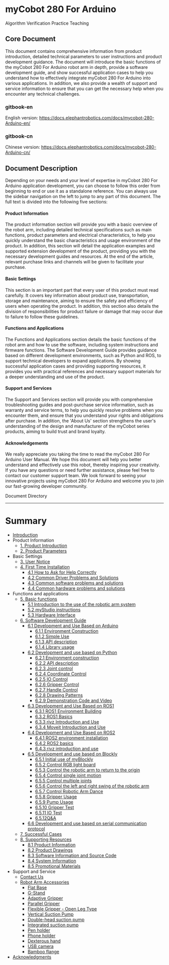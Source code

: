 # myCobot 280 For Arduino
Algorithm Verification Practice Teaching

Core Document
---

This document contains comprehensive information from product introduction, detailed technical parameters to user instructions and product development guidance. The document will introduce the basic functions of the myCobot 280 For Arduino robot arm in depth, provide a software development guide, and show successful application cases to help you understand how to effectively integrate myCobot 280 For Arduino into various applications. In addition, we also provide a wealth of support and service information to ensure that you can get the necessary help when you encounter any technical challenges.
### gitbook-en
English version: https://docs.elephantrobotics.com/docs/mycobot-280-Arduino-en/
### gitbook-cn
Chinese version: https://docs.elephantrobotics.com/docs/mycobot-280-Arduino-cn/

Document Description
---

Depending on your needs and your level of expertise in myCobot 280 For Arduino application development, you can choose to follow this order from beginning to end or use it as a standalone reference. You can always use the sidebar navigation on the left to jump to any part of this document. The full text is divided into the following five sections:

#### Product Information
The product information section will provide you with a basic overview of the robot arm, including detailed technical specifications such as main functions, product parameters and electrical characteristics, to help you quickly understand the basic characteristics and usage environment of the product. In addition, this section will detail the application examples and supported extension development of the product, providing you with the necessary development guides and resources. At the end of the article, relevant purchase links and channels will be given to facilitate your purchase.

#### Basic Settings
This section is an important part that every user of this product must read carefully. It covers key information about product use, transportation, storage and maintenance, aiming to ensure the safety and efficiency of users when operating the product. In addition, this section also details the division of responsibilities for product failure or damage that may occur due to failure to follow these guidelines.

#### Functions and Applications
The Functions and Applications section details the basic functions of the robot arm and how to use the software, including system instructions and firmware functions. The Software Development Guide provides guidance based on different development environments, such as Python and ROS, to support technical developers to expand applications. By showing successful application cases and providing supporting resources, it provides you with practical references and necessary support materials for a deeper understanding and use of the product.

#### Support and Services
The Support and Services section will provide you with comprehensive troubleshooting guides and post-purchase service information, such as warranty and service terms, to help you quickly resolve problems when you encounter them, and ensure that you understand your rights and obligations after purchase. In addition, the 'About Us' section strengthens the user's understanding of the design and manufacturer of the myCobot series products, aiming to build trust and brand loyalty.

#### Acknowledgements
We really appreciate you taking the time to read the myCobot 280 For Arduino User Manual. We hope this document will help you better understand and effectively use this robot, thereby inspiring your creativity. If you have any questions or need further assistance, please feel free to contact our customer support team. We look forward to seeing your innovative projects using myCobot 280 For Arduino and welcome you to join our fast-growing developer community.

Document Directory

---

# Summary
* [Introduction](README.md)
* Product Information
   * [1. Product Introduction](1-ProductInformation/1.ProductIntroduction/1-ProductIntroduction.md)
   * [2. Product Parameters](1-ProductInformation/2.ProductParameter/2-ProductParameters.md)
* Basic Settings
   * [3. User Notice](2-BasicSettings/3.UserNotice/3-UserInstructions.md)
   * [4. First Time Installation](2-BasicSettings/4.FirstTimeInstallation/4-FirstTimeInstallation.md)
     * [4.1 How to Ask for Help Correctly](4-SupportAndService/9.Troubleshooting/9.0-how_to_ask.md)
     * [4.2 Common Driver Problems and Solutions](4-SupportAndService/9.Troubleshooting/9.1-driver.md)
     * [4.3 Common software problems and solutions](4-SupportAndService/9.Troubleshooting/9.2-software.md)
     * [4.4 Common hardware problems and solutions](4-SupportAndService/9.Troubleshooting/9.3-hardware.md)
* Functions and applications
   * [5. Basic functions](3-FunctionsAndApplications/5.BasicFunction/README.md)
     * [5.1 Introduction to the use of the robotic arm system](3-FunctionsAndApplications/5.BasicFunction/5.1-Functionlnstruction/DevelopmEntenvironment.md)
     * [5.2 myStudio instructions](3-FunctionsAndApplications/5.BasicFunction/5.2-Softwarelnstructions/README.md)
     * [5.3 Hardware Interface](3-FunctionsAndApplications/5.BasicFunction/5.3-FirmwareFunctionDescription/RoboticArmElectricalInterface.md)
   * [6. Software Development Guide](3-FunctionsAndApplications/6.developmentGuide/README.md)
     * [6.1 Development and Use Based on Arduino](3-FunctionsAndApplications/6.developmentGuide/Arduino/README.md)
       * [6.1.1 Environment Construction](3-FunctionsAndApplications/6.developmentGuide/Arduino/10.1-arduino_download.md)
       * [6.1.2 Simple Use](3-FunctionsAndApplications/6.developmentGuide/Arduino/10.2-arduino_use.md)
       * [6.1.3 API description](3-FunctionsAndApplications/6.developmentGuide/Arduino/10.3-api.md)
       * [6.1.4 Library usage](3-FunctionsAndApplications/6.developmentGuide/Arduino/10.4-arduinolib_use.md)
     * [6.2 Development and use based on Python](3-FunctionsAndApplications/6.developmentGuide/python/README.md)
       * [6.2.1 Environment construction](3-FunctionsAndApplications/6.developmentGuide/python/1_download.md)
       * [6.2.2 API description](3-FunctionsAndApplications/6.developmentGuide/python/2_API.md)
       * [6.2.3 Joint control](3-FunctionsAndApplications/6.developmentGuide/python/3_angle.md)
       * [6.2.4 Coordinate Control](3-FunctionsAndApplications/6.developmentGuide/python/4_coord.md)
       * [6.2.5 IO Control](3-FunctionsAndApplications/6.developmentGuide/python/5_IO.md)
       * [6.2.6 Gripper Control](3-FunctionsAndApplications/6.developmentGuide/python/6_gripper.md)
       * [6.2.7 Handle Control](3-FunctionsAndApplications/6.developmentGuide/python/9_HandleControl.md)
       * [6.2.8 Drawing Patterns](3-FunctionsAndApplications/6.developmentGuide/python/15_280_gcode_draw.md)
       * [6.2.9 Demonstration Code and Video](3-FunctionsAndApplications/6.developmentGuide/python/8_example.md)
     * [6.3 Development and Use Based on ROS1](3-FunctionsAndApplications/6.developmentGuide/ROS/12.1-ROS1/12.1.1-Introduction.md)
       * [6.3.1 ROS1 Environment Building](3-FunctionsAndApplications/6.developmentGuide/ROS/12.1-ROS1/12.1.2-EnvironmentBuilding.md)
       * [6.3.2 ROS1 Basics](3-FunctionsAndApplications/6.developmentGuide/ROS/12.1-ROS1/12.1.3-ROS_Basics.md)
       * [6.3.3 rivz Introduction and Use](3-FunctionsAndApplications/6.developmentGuide/ROS/12.1-ROS1/12.1.4-rivzIntroductionAndUse/README.md)
       * [6.3.4 Moveit Introduction and Use](3-FunctionsAndApplications/6.developmentGuide/ROS/12.1-ROS1/12.1.5-Moveit/README.md)
     * [6.4 Development and Use Based on ROS2](3-FunctionsAndApplications/6.developmentGuide/ROS/12.2-ROS2/12.2.3-ROS2Introduction.md)
       * [6.4.1 ROS2 environment installation](3-FunctionsAndApplications/6.developmentGuide/ROS/12.2-ROS2/12.2.1-InstallationOfROS2.md)
       * [6.4.2 ROS2 basics](3-FunctionsAndApplications/6.developmentGuide/ROS/12.2-ROS2/12.2.2-BasicTutorial.md)
       * [6.4.3 rivz introduction and use](3-FunctionsAndApplications/6.developmentGuide/ROS/12.2-ROS2/12.2.4-rivzIntroductionAndUse/README.md)
     * [6.5 Development and use based on Blockly](3-FunctionsAndApplications/6.developmentGuide/myBlocklyAndUlFlow/myblocklyTutorials/README.md)
       * [6.5.1 Initial use of myBlockly](3-FunctionsAndApplications/6.developmentGuide/myBlocklyAndUlFlow/myblocklyTutorials/5.1.1-myBlocklyFirstUse.md)
       * [6.5.2 Control RGB light board](3-FunctionsAndApplications/6.developmentGuide/myBlocklyAndUlFlow/myblocklyTutorials/5.1.2-ControlRGB.md)
       * [6.5.3 Control the robotic arm to return to the origin](3-FunctionsAndApplications/6.developmentGuide/myBlocklyAndUlFlow/myblocklyTutorials/5.1.3-ControlRoboticArmBackZero.md)
       * [6.5.4 Control single joint motion](3-FunctionsAndApplications/6.developmentGuide/myBlocklyAndUlFlow/myblocklyTutorials/5.1.4-ControlSingleJoint.md)
       * [6.5.5 Control multiple joints](3-FunctionsAndApplications/6.developmentGuide/myBlocklyAndUlFlow/myblocklyTutorials/5.1.5-ControlSinglesJoint.md)
       * [6.5.6 Control the left and right swing of the robotic arm](3-FunctionsAndApplications/6.developmentGuide/myBlocklyAndUlFlow/myblocklyTutorials/5.1.6-ControlRoboticSwingLeft&Right.md)
       * [6.5.7 Control Robotic Arm Dance](3-FunctionsAndApplications/6.developmentGuide/myBlocklyAndUlFlow/myblocklyTutorials/5.1.7-ControlRoboticArmDance.md)
       * [6.5.8 Gripper Usage](3-FunctionsAndApplications/6.developmentGuide/myBlocklyAndUlFlow/myblocklyTutorials/5.1.8-GripperUse.md)
       * [6.5.9 Pump Usage](3-FunctionsAndApplications/6.developmentGuide/myBlocklyAndUlFlow/myblocklyTutorials/5.1.9-PumpUse.md)
       * [6.5.10 Gripper Test](3-FunctionsAndApplications/6.developmentGuide/myBlocklyAndUlFlow/myblocklyTutorials/5.13-gripperTest.md)
       * [6.5.11 IO Test](3-FunctionsAndApplications/6.developmentGuide/myBlocklyAndUlFlow/myblocklyTutorials/5.14-ioTest.md)
       * [6.5.12Q&A](3-FunctionsAndApplications/6.developmentGuide/myBlocklyAndUlFlow/myblocklyTutorials/5.1.10Q&A.md)
     * [6.6 Development and use based on serial communication protocol](3-FunctionsAndApplications/6.developmentGuide/CommunicationProtocolPackage/18-communication.md)
   * [7. Successful Cases](3-FunctionsAndApplications/7.SuccessfulCase/7-SuccessfulCases.md)
   * [8. Supporting Resources](3-FunctionsAndApplications/8.SupportingResources/README.md)
     * [8.1 Product Information](3-FunctionsAndApplications/8.SupportingResources/8.1-ProductInformation/README.md)
     * [8.2 Product Drawings](3-FunctionsAndApplications/8.SupportingResources/8.2-ProductDrawings/README.md)
     * [8.3 Software Information and Source Code](3-FunctionsAndApplications/8.SupportingResources/8.3-SoftwareInformationAndSourceCode/README.md)
     * [8.4 System Information](3-FunctionsAndApplications/8.SupportingResources/8.4-SystemInformation/README.md)
     * [8.5 Promotional Materials](3-FunctionsAndApplications/8.SupportingResources/8.5-PromotionalMaterials/README.md)
* Support and Service
   * [ Contact Us](4-SupportAndService/11.AboutUs/11.AboutUs.md)
   * [Robot Arm Accessories](4-SupportAndService/Accessories/accessories.md)
     * [Flat Base](4-SupportAndService/Accessories/Flatbase.md)
     * [G-Stand](4-SupportAndService/Accessories/Gstands_2.0.md)
     * [Adaptive Gripper](4-SupportAndService/Accessories/AdaptiveGripper.md)
     * [Parallel Gripper](4-SupportAndService/Accessories/ParallelGripper.md)
     * [Flexible Gripper - Open Leg Type](4-SupportAndService/Accessories/flexible_gripper_2.md)
     * [Vertical Suction Pump](4-SupportAndService/Accessories/pump.md)
     * [Double-head suction pump](4-SupportAndService/Accessories/doublepump.md)
     * [Integrated suction pump](4-SupportAndService/Accessories/IntegratedPump.md)
     * [Pen holder](4-SupportAndService/Accessories/penHolder.md)
     * [Phone holder](4-SupportAndService/Accessories/phoneHolder.md)
     * [Dexterous hand](4-SupportAndService/Accessories/Robothand.md)
     * [USB camera](4-SupportAndService/Accessories/USBcamera.md)
     * [Bamboo flange](4-SupportAndService/Accessories/bamboo.md)
 * [Acknowledgments](5-Acknowledgments/5-Acknowledgments.md)